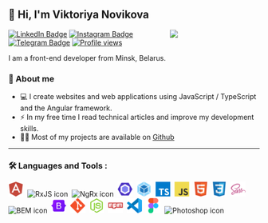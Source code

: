 ## 👋 Hi, I'm Viktoriya Novikova

<img src="https://media.giphy.com/media/v1.Y2lkPTc5MGI3NjExZDc0NTE1ODE2ZGQwNGQ4MWY3ZmVhMzFiMGEzYmZjZjA5ODk5ODJjZCZjdD1z/F73KLZL9eAfDcDQFAt/giphy.gif" width="180px" align="right"/>

<a href="https://www.linkedin.com/in/viktoryia-novikava/"><img src="https://img.shields.io/badge/LinkedIn-004182?style=flat&logo=linkedin&logoColor=white" alt="LinkedIn Badge"/></a>
<a href="https://www.instagram.com/novikowavika/"><img src="https://img.shields.io/badge/Instagram-E1306C?style=flat&logo=instagram&logoColor=white" alt="Instagram Badge"/></a>
<a href="https://t.me/vika_nowikova"><img src="https://img.shields.io/badge/Telegram-0088cc?style=flat&logo=telegram&logoColor=white" alt="Telegram Badge"/></a>
<a href="https://github.com/vikuli/"><img src="https://komarev.com/ghpvc/?username=vikuli&color=69219d&style=flat&label=Views" alt="Profile views"/></a>

I am a front-end developer from Minsk, Belarus.

### 🧐 About me
- 💻 I create websites and web applications using JavaScript / TypeScript and the Angular framework.
- ⚡ In my free time I read technical articles and improve my development skills.
- 👩‍💻 Most of my projects are available on [Github](https://github.com/vikuli)

---

### 🛠️ Languages and Tools :

<img src="https://github.com/devicons/devicon/blob/master/icons/angularjs/angularjs-plain.svg" alt="Angular icon" title="Angular" height="30px"/>&nbsp;
<img src="https://cdn.cdnlogo.com/logos/r/44/rxjs.svg" alt="RxJS icon" title="RxJS" height="30px"/>&nbsp;
<img src="https://cdn.cdnlogo.com/logos/n/66/ngrx.svg" alt="NgRx icon" title="NgRx" height="30px"/>&nbsp;
<img src="https://github.com/devicons/devicon/blob/master/icons/eslint/eslint-original.svg" alt="Eslint icon" title="ESLint" height="30px"/>&nbsp;
<img src="https://github.com/devicons/devicon/blob/master/icons/webpack/webpack-original.svg" alt="Webpack icon" title="Webpack" height="30px"/>&nbsp;
<img src="https://github.com/devicons/devicon/blob/master/icons/typescript/typescript-original.svg" alt="Typescript icon" title="TypeScript" height="30px"/>&nbsp;
<img src="https://github.com/devicons/devicon/blob/master/icons/javascript/javascript-original.svg" alt="Javascript icon" title="JavaScript" height="30px"/>&nbsp;
<img src="https://github.com/devicons/devicon/blob/master/icons/html5/html5-original.svg" alt="HTML5 icon" title="HTML5" height="30px"/>&nbsp;
<img src="https://github.com/devicons/devicon/blob/master/icons/css3/css3-original.svg" alt="CSS3 icon" title="CSS3" height="30px"/>&nbsp;
<img src="https://github.com/devicons/devicon/blob/master/icons/sass/sass-original.svg" alt="SASS icon" title="SASS/SCSS" height="30px"/>&nbsp;
<img src="https://cdn.cdnlogo.com/logos/b/14/bem.svg" alt="BEM icon" title="BEM" height="30px"/>&nbsp;
<img src="https://github.com/devicons/devicon/blob/master/icons/bootstrap/bootstrap-original.svg" alt="Bootstrap icon" title="Bootstrap" height="30px"/>&nbsp;
<img src="https://github.com/devicons/devicon/blob/master/icons/git/git-original.svg" alt="Git icon" title="Git" height="30px"/>&nbsp;
<img src="https://github.com/devicons/devicon/blob/master/icons/nodejs/nodejs-original.svg" alt="Nodejs icon" title="NodeJS" height="30px"/>&nbsp;
<img src="https://github.com/devicons/devicon/blob/master/icons/npm/npm-original-wordmark.svg" alt="npm icon" title="npm" height="30px"/>&nbsp;
<img src="https://github.com/devicons/devicon/blob/master/icons/vscode/vscode-original.svg" alt="VSCode icon" title="VSCode" height="30px"/>&nbsp;
<img src="https://github.com/devicons/devicon/blob/master/icons/figma/figma-original.svg" alt="Figma icon" title="Figma" height="30px"/>&nbsp;
<img src="https://upload.wikimedia.org/wikipedia/commons/a/af/Adobe_Photoshop_CC_icon.svg" alt="Photoshop icon" title="Adobe Photoshop" height="30px"/>&nbsp;
